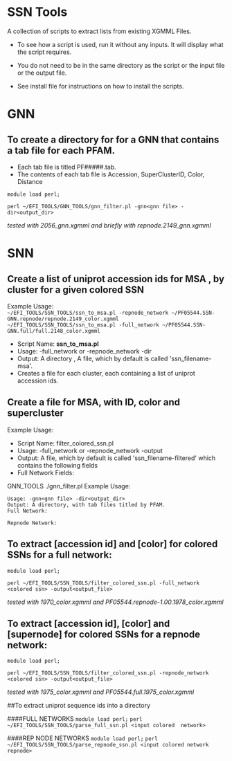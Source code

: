 # SSN Tools

A collection of scripts to extract lists from existing XGMML Files.

* To see how a script is used, run it without any inputs. It will display what the script requires.

* You do not need to be in the same directory as the script or the input file or the output file.

* See install file for instructions on how to install the scripts.

# GNN

## To create a directory for for a GNN that contains a tab file for each PFAM.
* Each tab file is titled PF#####.tab. 
* The contents of each tab file is Accession, SuperClusterID, Color, Distance

`module load perl;`

`perl ~/EFI_TOOLS/GNN_TOOLS/gnn_filter.pl -gnn<gnn file> -dir<output_dir> `

*tested with 2056_gnn.xgmml and briefly with repnode.2149_gnn.xgmml*

# SNN

## Create a list of uniprot accession ids for MSA , by cluster for a given colored SSN
Example Usage:  
`~/EFI_TOOLS/SSN_TOOLS/ssn_to_msa.pl -repnode_network ~/PF05544.SSN-GNN.repnode/repnode.2149_color.xgmml`
`~/EFI_TOOLS/SSN_TOOLS/ssn_to_msa.pl -full_network ~/PF05544.SSN-GNN.full/full.2148_color.xgmml`

*  Script Name: **ssn_to_msa.pl**
*  Usage: -full_network<colored ssn> or -repnode_network<colored ssn> -dir<optional>
*  Output: A directory ,  A file, which by default is called 'ssn_filename-msa'.
*  Creates a file for each cluster, each containing a list of uniprot accession ids.
  
## Create a file for MSA, with ID, color and supercluster
Example Usage:


* Script Name: filter_colored_ssn.pl
* Usage: -full_network<colored xgmml> or -repnode_network<colored xgmml> -output<optional>
* Output: A file, which by default is called 'ssn_filename-filtered' which contains the following fields
* Full Network Fields:

   

GNN_TOOLS
./gnn_filter.pl
   Example Usage:

    Usage: -gnn<gnn file> -dir<output_dir> 
    Output: A directory, with tab files titled by PFAM.
    Full Network:

    Repnode Network:










## To extract [accession id] and [color] for colored SSNs for a full network:

`module load perl;`

`perl ~/EFI_TOOLS/SSN_TOOLS/filter_colored_ssn.pl -full_network <colored ssn> -output<output_file> `

*tested with 1970_color.xgmml and PF05544.repnode-1.00.1978_color.xgmml*

## To extract [accession id], [color] and [supernode] for colored SSNs for a repnode network:

`module load perl;`

`perl ~/EFI_TOOLS/SSN_TOOLS/filter_colored_ssn.pl -repnode_network <colored ssn> -output<output_file> `

*tested with 1975_color.xgmml and PF05544.full.1975_color.xgmml*

##To extract uniprot sequence ids into a directory

####FULL NETWORKS
`module load perl;`
`perl ~/EFI_TOOLS/SSN_TOOLS/parse_full_ssn.pl <input colored  network>`

####REP NODE NETWORKS
`module load perl;`
`perl ~/EFI_TOOLS/SSN_TOOLS/parse_repnode_ssn.pl <input colored network repnode>`


